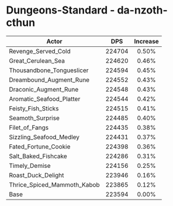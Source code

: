 # Dungeons-Standard - da-nzoth-cthun
| Actor | DPS | Increase |
|---|:---:|:---:|
|Revenge_Served_Cold|224704|0.50%|
|Great_Cerulean_Sea|224620|0.46%|
|Thousandbone_Tongueslicer|224594|0.45%|
|Dreambound_Augment_Rune|224552|0.43%|
|Draconic_Augment_Rune|224548|0.43%|
|Aromatic_Seafood_Platter|224544|0.42%|
|Feisty_Fish_Sticks|224515|0.41%|
|Seamoth_Surprise|224485|0.40%|
|Filet_of_Fangs|224435|0.38%|
|Sizzling_Seafood_Medley|224431|0.37%|
|Fated_Fortune_Cookie|224398|0.36%|
|Salt_Baked_Fishcake|224286|0.31%|
|Timely_Demise|224156|0.25%|
|Roast_Duck_Delight|223946|0.16%|
|Thrice_Spiced_Mammoth_Kabob|223865|0.12%|
|Base|223594|0.00%|
